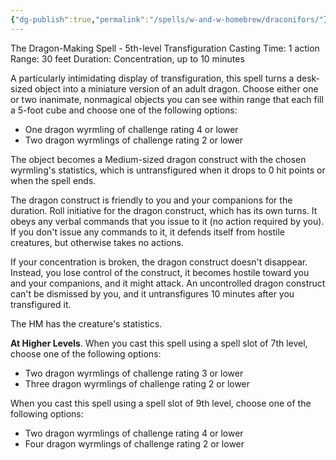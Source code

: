 ```yaml
---
{"dg-publish":true,"permalink":"/spells/w-and-w-homebrew/draconifors/"}
---
```


The Dragon-Making Spell - 5th-level Transfiguration
Casting Time: 1 action
Range: 30 feet
Duration: Concentration, up to 10 minutes

A particularly intimidating display of transfiguration, this spell turns a desk-sized object into a miniature version of an adult dragon. Choose either one or two inanimate, nonmagical objects you can see within range that each fill a 5-foot cube and choose one of the following options:

- One dragon wyrmling of challenge rating 4 or lower
- Two dragon wyrmlings of challenge rating 2 or lower

The object becomes a Medium-sized dragon construct with the chosen wyrmling's statistics, which is untransfigured when it drops to 0 hit points or when the spell ends.

The dragon construct is friendly to you and your companions for the duration. Roll initiative for the dragon construct, which has its own turns. It obeys any verbal commands that you issue to it (no action required by you). If you don't issue any commands to it, it defends itself from hostile creatures, but otherwise takes no actions.

If your concentration is broken, the dragon construct doesn't disappear. Instead, you lose control of the construct, it becomes hostile toward you and your companions, and it might attack. An uncontrolled dragon construct can't be dismissed by you, and it untransfigures 10 minutes after you
transfigured it.

The HM has the creature's statistics.

**At Higher Levels**. When you cast this spell using a spell slot of 7th level, choose one of the following options:
- Two dragon wyrmlings of challenge rating 3 or lower
- Three dragon wyrmlings of challenge rating 2 or lower

When you cast this spell using a spell slot of 9th level, choose one of the following options:
- Two dragon wyrmlings of challenge rating 4 or lower
- Four dragon wyrmlings of challenge rating 2 or lower